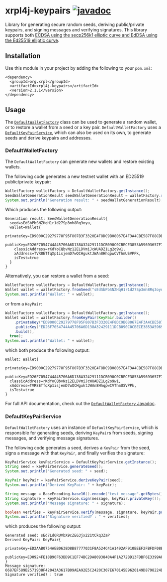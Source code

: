 # xrpl4j-keypairs [![javadoc](https://javadoc.io/badge2/org.xrpl/xrpl4j-keypairs/javadoc.svg?color=blue)](https://javadoc.io/doc/org.xrpl/xrpl4j-keypairs)
Library for generating secure random seeds, deriving public/private keypairs, and signing messages and verifying signatures. This library supports both [ECDSA 
using the secp256k1 elliptic curve and EdDSA using the Ed25519 elliptic curve](https://xrpl.org/cryptographic-keys.html#signing-algorithms).

## Installation
Use this module in your project by adding the following to your `pom.xml`:
```
<dependency>
  <groupId>org.xrpl</groupId>
  <artifactId>xrpl4j-keypairs</artifactId>
  <version>2.1.1</version>
</dependency>
```

## Usage
The [`DefaultWalletFactory`](../wallet/DefaultWalletFactory.java) class can be used to generate a random wallet, 
or to restore a wallet from a seed or a key pair. `DefaultWalletFactory` uses a 
[`DefaultKeyPairService`](DefaultKeyPairService.java), which can also be used on its own, to 
generate seeds and derive keypairs and addresses.

### DefaultWalletFactory
The `DefaultWalletFactory` can generate new wallets and restore existing wallets.

The following code generates a new testnet wallet with an ED25519 public/private keypair:
```java
WalletFactory walletFactory = DefaultWalletFactory.getInstance();
SeedWalletGenerationResult seedWalletGenerationResult = walletFactory.randomWallet(true);
System.out.println("Generation result: " + seedWalletGenerationResult);
```

Which produces the following output:
```
Generation result: SeedWalletGenerationResult{
  seed=sEdSbPbSNZHqH1r1d27Sp3mh8Rq3oyu, 
  wallet=Wallet{
    privateKey=ED9000C29279778F95F807B3F3320E4F8DC9B08067E4F3A4CBE587F88CDB20AEBE, 
    publicKey=ED26F7054744A45706A6D138A32429111DCB090C0CBECE3853A59693657F7AB63A, 
    classicAddress=rKdYoCQbvNz12ELDVmiJcWUADZ1Lg2o9w1, 
    xAddress=TVR8ETfqXp1isjemD7wQCHguktJWAn8HhqpwCVThmUSVPPk, 
    isTest=true
  }
}

```

Alternatively, you can restore a wallet from a seed:
```java
WalletFactory walletFactory = DefaultWalletFactory.getInstance();
Wallet wallet = walletFactory.fromSeed("sEdSbPbSNZHqH1r1d27Sp3mh8Rq3oyu", true);
System.out.println("Wallet: " + wallet);
```

or from a `KeyPair`:
```java
WalletFactory walletFactory = DefaultWalletFactory.getInstance();
Wallet wallet = walletFactory.fromKeyPair(KeyPair.builder()
    .privateKey("ED9000C29279778F95F807B3F3320E4F8DC9B08067E4F3A4CBE587F88CDB20AEBE")
    .publicKey("ED26F7054744A45706A6D138A32429111DCB090C0CBECE3853A59693657F7AB63A")
    .build(),
  true);
System.out.println("Wallet: " + wallet);
```

which both produce the following output:
```
Wallet: Wallet{
  privateKey=ED9000C29279778F95F807B3F3320E4F8DC9B08067E4F3A4CBE587F88CDB20AEBE, 
  publicKey=ED26F7054744A45706A6D138A32429111DCB090C0CBECE3853A59693657F7AB63A, 
  classicAddress=rKdYoCQbvNz12ELDVmiJcWUADZ1Lg2o9w1, 
  xAddress=TVR8ETfqXp1isjemD7wQCHguktJWAn8HhqpwCVThmUSVPPk, 
  isTest=true
}
```

For full API documentation, check out the [`DefaultWalletFactory` Javadoc](https://www.javadoc.io/doc/org.xrpl/xrpl4j-keypairs/latest/org/xrpl/xrpl4j/wallet/DefaultWalletFactory.html).


### DefaultKeyPairService
`DefaultWalletFactory` uses an instance of `DefaultKeyPairService`, which is responsible for generating seeds, deriving `KeyPair`s from seeds, signing messages, and verifying message signatures.

The following code generates a seed, derives a `KeyPair` from the seed, signs a message with that `KeyPair`, and finally verifies the signature:
```java
KeyPairService keyPairService = DefaultKeyPairService.getInstance();
String seed = keyPairService.generateSeed();
System.out.println("Generated seed: " + seed);

KeyPair keyPair = keyPairService.deriveKeyPair(seed);
System.out.println("Derived KeyPair: " + keyPair);

String message = BaseEncoding.base16().encode("test message".getBytes());
String signature = keyPairService.sign(message, keyPair.privateKey());
System.out.println("Message signature: " + signature);

boolean verifies = keyPairService.verify(message, signature, keyPair.publicKey());
System.out.println("Signature verified? : " + verifies);
```

which produces the following output:
```
Generated seed: sEd7Ld6RUVbX9cZEG3jx221tCkq3ZaP
Derived KeyPair: KeyPair{
  privateKey=ED2AAB0754AEB0638D8B87777031F8A524C41A1492AF910BEEF2FBFDF08E2C9168, 
  publicKey=ED0924FE18B96F63BD9C1EF74BC2DA8093840A4F1A272BD13FDBF6E3399AF24448
}
Message signature: 6687EF589B2571938F42043A3617B09AEA92E5C2420C307E670145E9620149D8798224DF1AEB3E2B90CD30D2AD097530F8E32AF7324F2A0B573090C913189C00
Signature verified? : true
```
